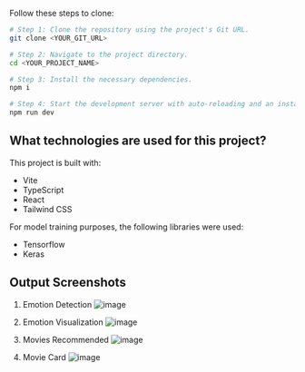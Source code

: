 Follow these steps to clone:

```sh
# Step 1: Clone the repository using the project's Git URL.
git clone <YOUR_GIT_URL>

# Step 2: Navigate to the project directory.
cd <YOUR_PROJECT_NAME>

# Step 3: Install the necessary dependencies.
npm i

# Step 4: Start the development server with auto-reloading and an instant preview.
npm run dev
```

## What technologies are used for this project?

This project is built with:

- Vite
- TypeScript
- React
- Tailwind CSS

For model training purposes, the following libraries were used:

- Tensorflow
- Keras

## Output Screenshots
1. Emotion Detection 
![image](https://github.com/user-attachments/assets/610ea4c1-5baf-4363-ada0-7e57b0d313cf)

2. Emotion Visualization 
![image](https://github.com/user-attachments/assets/8aedde19-4a48-4a98-a3a2-69d36fe2c485)

3. Movies Recommended 
![image](https://github.com/user-attachments/assets/147fb060-792f-4b59-8b1e-b2cd779c1ead)

4. Movie Card
![image](https://github.com/user-attachments/assets/34264037-e121-48ed-883a-bb4fac4d13b7)
